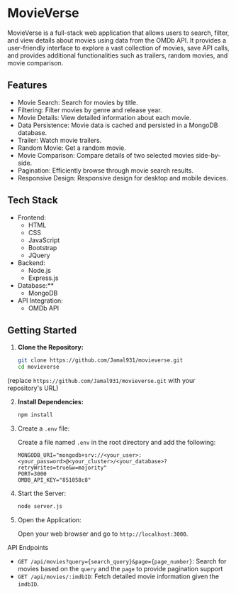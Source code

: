 # MovieVerse

MovieVerse is a full-stack web application that allows users to search, filter, and view details about movies using data from the OMDb API. It provides a user-friendly interface to explore a vast collection of movies, save API calls, and provides additional functionalities such as trailers, random movies, and movie comparison.

## Features

-  Movie Search: Search for movies by title.
-  Filtering: Filter movies by genre and release year.
-  Movie Details: View detailed information about each movie.
-  Data Persistence: Movie data is cached and persisted in a MongoDB database.
-  Trailer: Watch movie trailers.
-  Random Movie: Get a random movie.
-  Movie Comparison: Compare details of two selected movies side-by-side.
-  Pagination: Efficiently browse through movie search results.
-  Responsive Design: Responsive design for desktop and mobile devices.

## Tech Stack

-   Frontend:
    -   HTML
    -   CSS
    -   JavaScript
    -   Bootstrap
    -   JQuery
-   Backend:
    -   Node.js
    -   Express.js
-   Database:**
    -   MongoDB
-   API Integration:
    -   OMDb API

## Getting Started

1.  **Clone the Repository:**

    ```bash
    git clone https://github.com/Jamal931/movieverse.git
    cd movieverse
    ```
   (replace `https://github.com/Jamal931/movieverse.git` with your repository's URL)

2.  **Install Dependencies:**

    ```bash
    npm install
    ```

3.  Create a `.env` file:

    Create a file named `.env` in the root directory and add the following:

    ```env
    MONGODB_URI="mongodb+srv://<your_user>:<your_password>@<your_cluster>/<your_database>?retryWrites=true&w=majority"
    PORT=3000
    OMDB_API_KEY="851058c8"
    ```

  

4.  Start the Server:

    ```bash
    node server.js
    ```

5.  Open the Application:

    Open your web browser and go to `http://localhost:3000`.

API Endpoints

*   `GET /api/movies?query={search_query}&page={page_number}`: Search for movies based on the `query` and the `page` to provide pagination support
*   `GET /api/movies/:imdbID`: Fetch detailed movie information given the `imdbID`.

